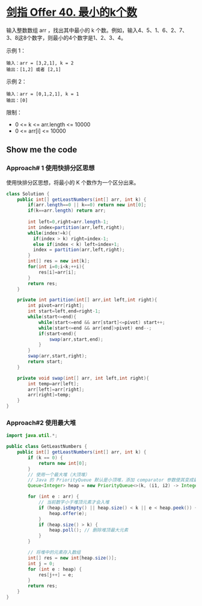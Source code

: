 # [剑指 Offer 40. 最小的k个数](https://leetcode-cn.com/problems/zui-xiao-de-kge-shu-lcof/)

输入整数数组 arr ，找出其中最小的 k 个数。例如，输入4、5、1、6、2、7、3、8这8个数字，则最小的4个数字是1、2、3、4。

 

示例 1：
```
输入：arr = [3,2,1], k = 2
输出：[1,2] 或者 [2,1]
```
示例 2：
```
输入：arr = [0,1,2,1], k = 1
输出：[0]
```


限制：

* 0 <= k <= arr.length <= 10000
* 0 <= arr[i] <= 10000

## Show me the code

### Approach# 1 使用快排分区思想

使用快排分区思想，将最小的 K 个数作为一个区分出来。

```java
class Solution {
    public int[] getLeastNumbers(int[] arr, int k) {
        if(arr.length==0 || k==0) return new int[0];
        if(k==arr.length) return arr;
  
        int left=0,right=arr.length-1;
        int index=partition(arr,left,right);
        while(index!=k){
          if(index > k) right=index-1;
          else if(index < k) left=index+1;
          index = partition(arr,left,right);
        } 
        int[] res = new int[k];
        for(int i=0;i<k;++i){
            res[i]=arr[i];
        }
        return res;
    }

    private int partition(int[] arr,int left,int right){
        int pivot=arr[right];
        int start=left,end=right-1;
        while(start<=end){
            while(start<=end && arr[start]<=pivot) start++;
            while(start<=end && arr[end]>pivot) end--;
            if(start<end){
                swap(arr,start,end);
            }
        }
        swap(arr,start,right);
        return start;
    }

    private void swap(int[] arr, int left,int right){
        int temp=arr[left];
        arr[left]=arr[right];
        arr[right]=temp;
    }
}
```

### Approach#2 使用最大堆

```java
import java.util.*;

public class GetLeastNumbers {
    public int[] getLeastNumbers(int[] arr, int k) {
        if (k == 0) {
            return new int[0];
        }
        // 使用一个最大堆（大顶堆）
        // Java 的 PriorityQueue 默认是小顶堆，添加 comparator 参数使其变成最大堆
        Queue<Integer> heap = new PriorityQueue<>(k, (i1, i2) -> Integer.compare(i2, i1));

        for (int e : arr) {
            // 当前数字小于堆顶元素才会入堆
            if (heap.isEmpty() || heap.size() < k || e < heap.peek()) {
                heap.offer(e);
            }
            if (heap.size() > k) {
                heap.poll(); // 删除堆顶最大元素
            }
        }

        // 将堆中的元素存入数组
        int[] res = new int[heap.size()];
        int j = 0;
        for (int e : heap) {
            res[j++] = e;
        }
        return res;
    }
}
```

